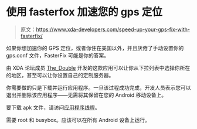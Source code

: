 # 使用 fasterfox 加速您的 gps 定位

> 原文：<https://www.xda-developers.com/speed-up-your-gps-fix-with-fasterfix/>

如果你想加速你的 GPS 定位，或者你住在美国以外，并且厌倦了手动设置你的 gps.conf 文件，FasterFix 可能是你的答案。

由 XDA 论坛成员 [The_Double](http://forum.xda-developers.com/member.php?u=2566115) 开发的这款应用可以让你从下拉列表中选择你所在的地区，甚至可以让你设置自己的定制服务器。

你需要做的只是下载并运行应用程序。一旦该过程成功完成，开发人员表示您可以退出并删除该应用程序——无需将其保留在您的 Android 移动设备上。

要下载 apk 文件，请访问[应用程序线程](http://forum.xda-developers.com/showthread.php?t=825717)。

需要 root 和 busybox。应该可以在所有 Android 设备上运行。